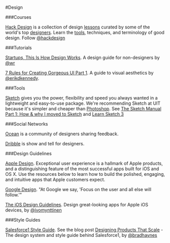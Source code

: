#Design

###Courses

[Hack Design](https://hackdesign.org/) is a collection of
 design [lessons](https://hackdesign.org/lessons) curated by
 some of the world's top [designers](https://hackdesign.org/curators).
 Learn the [tools](https://hackdesign.org/toolkit/), techniques, and terminology of good design.
 Follow [@hackdesign](https://twitter.com/hackdesign)

###Tutorials

[Startups, This Is How Design Works](https://startupsthisishowdesignworks.com/).
 A design guide for non-designers by [@wr](https://twitter.com/wr)

[7 Rules for Creating Gorgeous UI Part 1](https://medium.com/@erikdkennedy/7-rules-for-creating-gorgeous-ui-part-1-559d4e805cda).
 A guide to visual aesthetics by [@erikdkennedy](https://twitter.com/erikdkennedy).

###Tools

[Sketch](http://bohemiancoding.com/sketch/) gives you the power, flexibility and speed you always wanted in a lightweight and easy-to-use package.
 We're recommending Sketch at UIT because it's simpler and cheaper than [Photoshop](http://www.adobe.com/ca/products/photoshop.html).
 See [The Sketch Manual Part 1: How & why I moved to Sketch](http://hackingui.com/design/sketch-design/why-i-moved-to-sketch/)
 and [Learn Sketch 3](https://designcode.io/sketch)

###Social Networks

[Ocean](http://ocean.ink/) is a community of designers sharing feedback.

[Dribble](https://dribbble.com/) is show and tell for designers.

###Design Guidelines

[Apple Design](https://developer.apple.com/design/).
 Exceptional user experience is a hallmark of Apple products,
 and a distinguishing feature of the most successful apps built for iOS and OS X.
 Use the resources below to learn how to build the polished, engaging,
 and intuitive apps that Apple customers expect.

[Google Design](http://www.google.com/design/).
 "At Google we say, 'Focus on the user and all else will follow.'"

[The iOS Design Guidelines](http://iosdesign.ivomynttinen.com/).
 Design great-looking apps for Apple iOS devices, by [@ivomynttinen](https://twitter.com/ivomynttinen)

###Style Guides

[Salesforce1 Style Guide](http://sfdc-styleguide.herokuapp.com/).
 See the blog post [Designing Products That Scale](https://medium.com/@bradhaynes/designing-products-that-scale-c8f3001f709b) -
 The design system and style guide behind Salesforce1, by [@bradhaynes](https://twitter.com/bradhaynes)
